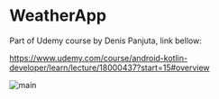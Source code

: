 # WeatherApp

Part of Udemy course by Denis Panjuta, link bellow: 

https://www.udemy.com/course/android-kotlin-developer/learn/lecture/18000437?start=15#overview

![main](https://firebasestorage.googleapis.com/v0/b/general-data-63fcf.appspot.com/o/Weather%20App%20main.png?alt=media&token=de6133ad-292d-4c92-a5fd-38f605172f87)
